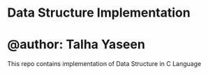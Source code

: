 # Data Structure Implementation 
# @author: Talha Yaseen
This repo contains implementation of Data Structure in C Language
